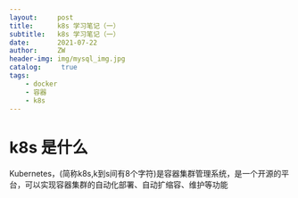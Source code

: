 ```yaml
---
layout:     post
title:      k8s 学习笔记（一）
subtitle:   k8s 学习笔记（一）
date:       2021-07-22
author:     ZW
header-img: img/mysql_img.jpg
catalog: 	 true
tags:
    - docker
    - 容器
    - k8s
---
```


# k8s 是什么
Kubernetes，(简称k8s,k到s间有8个字符)是容器集群管理系统，是一个开源的平台，可以实现容器集群的自动化部署、自动扩缩容、维护等功能




